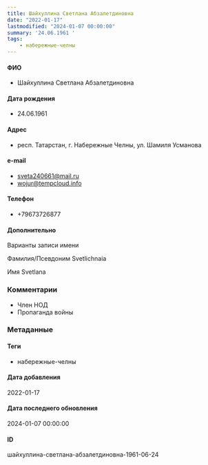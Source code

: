 ```yaml
---
title: Шайхуллина Светлана Абзалетдиновна
date: "2022-01-17"
lastmodified: "2024-01-07 00:00:00"
summary: '24.06.1961 '
tags: 
    - набережные-челны
---
```

<!--# pp1-->
<!--## Фигурант-->
<!--### Личные данные-->
#### ФИО
- Шайхуллина Светлана Абзалетдиновна
#### Дата рождения
- 24.06.1961
#### Адрес
- респ. Татарстан, г. Набережные Челны, ул. Шамиля Усманова
#### e-mail
- sveta240661@mail.ru
- wojur@tempcloud.info
#### Телефон
- +79673726877
#### Дополнительно
Варианты записи имени
 
Фамилия/Псевдоним
Svetlichnaia
 
Имя
Svetlana
### Комментарии
- Член НОД
- Пропаганда войны
### Метаданные
#### Теги
- набережные-челны
#### Дата добавления
2022-01-17
#### Дата последнего обновления
2024-01-07 00:00:00
#### ID
шайхуллина-светлана-абзалетдиновна-1961-06-24
<!--## END;-->

